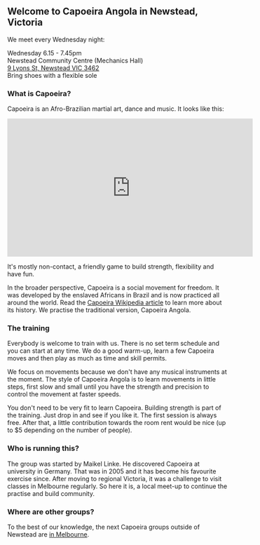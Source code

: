 ## Welcome to Capoeira Angola in Newstead, Victoria

We meet every Wednesday night:

<div class="important">
Wednesday 6.15 - 7.45pm<br>
Newstead Community Centre (Mechanics Hall)<br>
<a href="https://goo.gl/maps/gNHNJz7xdKCa7ZGw5" target="_blank">9 Lyons St, Newstead VIC 3462</a><br>
Bring shoes with a flexible sole
</div>

### What is Capoeira?

Capoeira is an Afro-Brazilian martial art, dance and music. It looks like this:

<iframe width="560" height="315" src="https://www.youtube-nocookie.com/embed/CGcOW1TrlB4" frameborder="0" allow="accelerometer; autoplay; encrypted-media; gyroscope; picture-in-picture" allowfullscreen></iframe>

It's mostly non-contact, a friendly game to build strength, flexibility and
have fun.

In the broader perspective, Capoeira is a social movement for freedom.
It was developed by the enslaved Africans in Brazil and is now practiced all
around the world. Read
the [Capoeira Wikipedia article](https://en.wikipedia.org/wiki/Capoeira) to
learn more about its history.
We practise the traditional version, Capoeira Angola.

### The training

Everybody is welcome to train with us. There is no set term schedule and you
can start at any time. We do a good warm-up, learn a few Capoeira moves and
then play as much as time and skill permits.

We focus on movements because we don't have any musical instruments at the
moment. The style of Capoeira Angola is to learn movements in little steps,
first slow and small until you have the strength and precision to control the
movement at faster speeds.

You don't need to be very fit to learn Capoeira. Building strength is part of
the training. Just drop in and see if you like it. The first session is always
free. After that, a little contribution towards the room rent would be nice
(up to $5 depending on the number of people).

### Who is running this?

The group was started by Maikel Linke. He discovered Capoeira at university in
Germany. That was in 2005 and it has become his favourite exercise since. After
moving to regional Victoria, it was a challenge to visit classes in Melbourne
regularly. So here it is, a local meet-up to continue the practise and build
community.

### Where are other groups?

To the best of our knowledge, the next Capoeira groups outside of Newstead are
[in Melbourne](https://capoeira-melbourne.github.io/).
